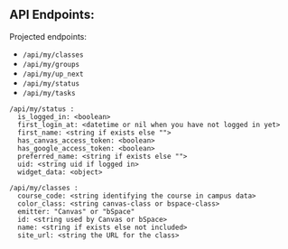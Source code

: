 ## API Endpoints:

Projected endpoints:

* ``` /api/my/classes ```
* ``` /api/my/groups ```
* ``` /api/my/up_next ```
* ``` /api/my/status ```
* ``` /api/my/tasks ```

```
/api/my/status :
  is_logged_in: <boolean>
  first_login_at: <datetime or nil when you have not logged in yet>
  first_name: <string if exists else "">
  has_canvas_access_token: <boolean>
  has_google_access_token: <boolean>
  preferred_name: <string if exists else "">
  uid: <string uid if logged in>
  widget_data: <object>
```

```
/api/my/classes :
  course_code: <string identifying the course in campus data>
  color_class: <string canvas-class or bspace-class>
  emitter: "Canvas" or "bSpace"
  id: <string used by Canvas or bSpace>
  name: <string if exists else not included>
  site_url: <string the URL for the class>
```
